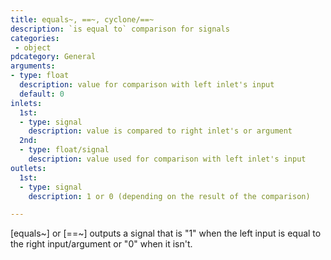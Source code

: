 ```yaml
---
title: equals~, ==~, cyclone/==~
description: `is equal to` comparison for signals
categories:
 - object
pdcategory: General
arguments:
- type: float
  description: value for comparison with left inlet's input
  default: 0
inlets:
  1st:
  - type: signal
    description: value is compared to right inlet's or argument
  2nd:
  - type: float/signal
    description: value used for comparison with left inlet's input
outlets:
  1st:
  - type: signal
    description: 1 or 0 (depending on the result of the comparison)

---
```


[equals~] or [==~] outputs a signal that is "1" when the left input is equal to the right input/argument or "0" when it isn't.

